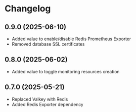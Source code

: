 # Changelog

## 0.9.0 (2025-06-10)
* Added value to enable/disable Redis Prometheus Exporter 
* Removed database SSL certificates

## 0.8.0 (2025-06-02)
* Added value to toggle monitoring resources creation

## 0.7.0 (2025-05-21)
* Replaced Valkey with Redis
* Added Redis Exporter dependency
